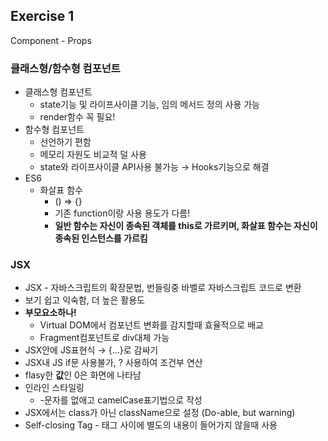 ## Exercise 1

Component - Props

### 클래스형/함수형 컴포넌트

* 클래스형 컴포넌트
  * state기능 및 라이프사이클 기능, 임의 메서드 정의 사용 가능
  * render함수 꼭 필요!
* 함수형 컴포넌트
  * 선언하기 편함
  * 메모리 자원도 비교적 덜 사용
  * state와 라이프사이클 API사용 불가능 → Hooks기능으로 해결
* ES6
  * 화살표 함수
    * () => {}
    * 기존 function이랑 사용 용도가 다름!
    * **일반 함수는 자신이 종속된 객체를 this로 가르키며, 화살표 함수는 자신이 종속된 인스턴스를 가르킴**


### JSX

* JSX - 자바스크립트의 확장문법, 번들링중 바벨로 자바스크립트 코드로 변환
* 보기 쉽고 익숙함, 더 높은 활용도
* **부모요소하나!**
  * Virtual DOM에서 컴포넌트 변화를 감지할때 효율적으로 배교
  * Fragment컴포넌트로 div대체 가능
* JSX안에 JS표현식 → {...}로 감싸기
* JSX내 JS if문 사용불가, ? 사용하여 조건부 연산
* flasy한 **값**인 0은 화면에 나타남
* 인라인 스타일링
  * -문자를 없애고 camelCase표기법으로 작성
* JSX에서는 class가 아닌 className으로 설정 (Do-able, but warning)
* Self-closing Tag - 태그 사이에 별도의 내용이 들어가지 않을때 사용
